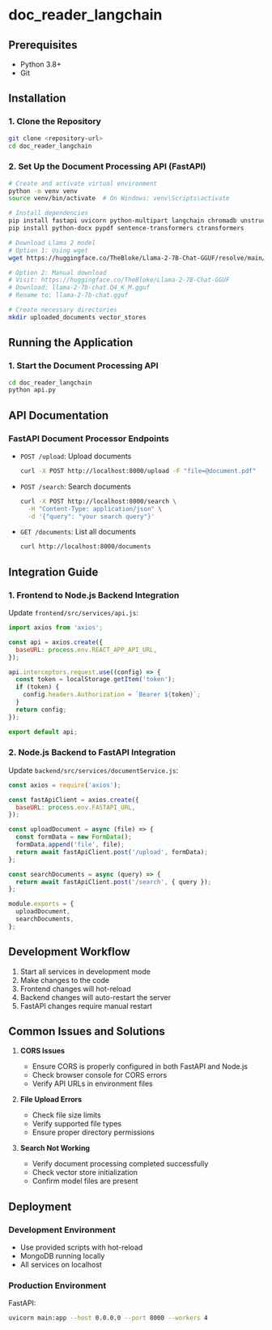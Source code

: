 # doc_reader_langchain
## Prerequisites

- Python 3.8+
- Git

## Installation

### 1. Clone the Repository

```bash
git clone <repository-url>
cd doc_reader_langchain
```

### 2. Set Up the Document Processing API (FastAPI)

```bash
# Create and activate virtual environment
python -m venv venv
source venv/bin/activate  # On Windows: venv\Scripts\activate

# Install dependencies
pip install fastapi uvicorn python-multipart langchain chromadb unstructured 
pip install python-docx pypdf sentence-transformers ctransformers

# Download Llama 2 model
# Option 1: Using wget
wget https://huggingface.co/TheBloke/Llama-2-7B-Chat-GGUF/resolve/main/llama-2-7b-chat.Q4_K_M.gguf -O llama-2-7b-chat.gguf

# Option 2: Manual download
# Visit: https://huggingface.co/TheBloke/Llama-2-7B-Chat-GGUF
# Download: llama-2-7b-chat.Q4_K_M.gguf
# Rename to: llama-2-7b-chat.gguf

# Create necessary directories
mkdir uploaded_documents vector_stores
```

## Running the Application

### 1. Start the Document Processing API

```bash
cd doc_reader_langchain
python api.py
```

## API Documentation

### FastAPI Document Processor Endpoints

- `POST /upload`: Upload documents
  ```bash
  curl -X POST http://localhost:8000/upload -F "file=@document.pdf"
  ```

- `POST /search`: Search documents
  ```bash
  curl -X POST http://localhost:8000/search \
    -H "Content-Type: application/json" \
    -d '{"query": "your search query"}'
  ```

- `GET /documents`: List all documents
  ```bash
  curl http://localhost:8000/documents
  ```
## Integration Guide

### 1. Frontend to Node.js Backend Integration

Update `frontend/src/services/api.js`:

```javascript
import axios from 'axios';

const api = axios.create({
  baseURL: process.env.REACT_APP_API_URL,
});

api.interceptors.request.use((config) => {
  const token = localStorage.getItem('token');
  if (token) {
    config.headers.Authorization = `Bearer ${token}`;
  }
  return config;
});

export default api;
```

### 2. Node.js Backend to FastAPI Integration

Update `backend/src/services/documentService.js`:

```javascript
const axios = require('axios');

const fastApiClient = axios.create({
  baseURL: process.env.FASTAPI_URL,
});

const uploadDocument = async (file) => {
  const formData = new FormData();
  formData.append('file', file);
  return await fastApiClient.post('/upload', formData);
};

const searchDocuments = async (query) => {
  return await fastApiClient.post('/search', { query });
};

module.exports = {
  uploadDocument,
  searchDocuments,
};
```

## Development Workflow

1. Start all services in development mode
2. Make changes to the code
3. Frontend changes will hot-reload
4. Backend changes will auto-restart the server
5. FastAPI changes require manual restart

## Common Issues and Solutions

1. **CORS Issues**
   - Ensure CORS is properly configured in both FastAPI and Node.js
   - Check browser console for CORS errors
   - Verify API URLs in environment files

2. **File Upload Errors**
   - Check file size limits
   - Verify supported file types
   - Ensure proper directory permissions

3. **Search Not Working**
   - Verify document processing completed successfully
   - Check vector store initialization
   - Confirm model files are present

## Deployment

### Development Environment
- Use provided scripts with hot-reload
- MongoDB running locally
- All services on localhost

### Production Environment
FastAPI:
   ```bash
   uvicorn main:app --host 0.0.0.0 --port 8000 --workers 4
   ```
